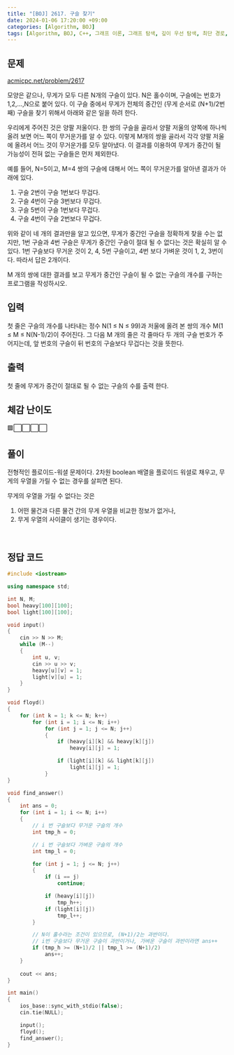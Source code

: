 ```yaml
---
title: "[BOJ] 2617. 구슬 찾기"
date: 2024-01-06 17:20:00 +09:00
categories: [Algorithm, BOJ]
tags: [Algorithm, BOJ, C++, 그래프 이론, 그래프 탐색, 깊이 우선 탐색, 최단 경로, 플로이드-워셜, Gold 4]
---
```

## **문제**
[acmicpc.net/problem/2617](https://www.acmicpc.net/problem/2617)
<br>

모양은 같으나, 무게가 모두 다른 N개의 구슬이 있다. N은 홀수이며, 구슬에는 번호가 1,2,...,N으로 붙어 있다. 이 구슬 중에서 무게가 전체의 중간인 (무게 순서로 (N+1)/2번째) 구슬을 찾기 위해서 아래와 같은 일을 하려 한다.

우리에게 주어진 것은 양팔 저울이다. 한 쌍의 구슬을 골라서 양팔 저울의 양쪽에 하나씩 올려 보면 어느 쪽이 무거운가를 알 수 있다. 이렇게 M개의 쌍을 골라서 각각 양팔 저울에 올려서 어느 것이 무거운가를 모두 알아냈다. 이 결과를 이용하여 무게가 중간이 될 가능성이 전혀 없는 구슬들은 먼저 제외한다.

예를 들어, N=5이고, M=4 쌍의 구슬에 대해서 어느 쪽이 무거운가를 알아낸 결과가 아래에 있다.

1. 구슬 2번이 구슬 1번보다 무겁다.
2. 구슬 4번이 구슬 3번보다 무겁다.
3. 구슬 5번이 구슬 1번보다 무겁다.
4. 구슬 4번이 구슬 2번보다 무겁다.

위와 같이 네 개의 결과만을 알고 있으면, 무게가 중간인 구슬을 정확하게 찾을 수는 없지만, 1번 구슬과 4번 구슬은 무게가 중간인 구슬이 절대 될 수 없다는 것은 확실히 알 수 있다. 1번 구슬보다 무거운 것이 2, 4, 5번 구슬이고, 4번 보다 가벼운 것이 1, 2, 3번이다. 따라서 답은 2개이다.

M 개의 쌍에 대한 결과를 보고 무게가 중간인 구슬이 될 수 없는 구슬의 개수를 구하는 프로그램을 작성하시오.
<br>

## **입력**
첫 줄은 구슬의 개수를 나타내는 정수 N(1 ≤ N ≤ 99)과 저울에 올려 본 쌍의 개수 M(1 ≤ M ≤ N(N-1)/2)이 주어진다. 그 다음 M 개의 줄은 각 줄마다 두 개의 구슬 번호가 주어지는데, 앞 번호의 구슬이 뒤 번호의 구슬보다 무겁다는 것을 뜻한다.
<br>

## **출력**
첫 줄에 무게가 중간이 절대로 될 수 없는 구슬의 수를 출력 한다.
<br>

## **체감 난이도**
🟩⬜⬜⬜⬜
<br>

## **풀이**
전형적인 플로이드-워셜 문제이다. 2차원 boolean 배열을 플로이드 워셜로 채우고, 무게의 우열을 가릴 수 없는 경우를 살피면 된다.

무게의 우열을 가릴 수 없다는 것은
1. 어떤 물건과 다른 물건 간의 무게 우열을 비교한 정보가 없거나,
2. 무게 우열의 사이클이 생기는 경우이다.
<br>

## **정답 코드**
```c++
#include <iostream>

using namespace std;

int N, M;
bool heavy[100][100];
bool light[100][100];

void input()
{
    cin >> N >> M;
    while (M--)
    {
        int u, v;
        cin >> u >> v;
        heavy[u][v] = 1;
        light[v][u] = 1;
    }
}

void floyd()
{
    for (int k = 1; k <= N; k++)
        for (int i = 1; i <= N; i++)
            for (int j = 1; j <= N; j++)
            {
                if (heavy[i][k] && heavy[k][j])
                    heavy[i][j] = 1;

                if (light[i][k] && light[k][j])
                    light[i][j] = 1;
            }
}

void find_answer()
{
    int ans = 0;
    for (int i = 1; i <= N; i++)
    {
        // i 번 구슬보다 무거운 구슬의 개수
        int tmp_h = 0;

        // i 번 구슬보다 가벼운 구슬의 개수
        int tmp_l = 0;

        for (int j = 1; j <= N; j++)
        {
            if (i == j)
                continue;

            if (heavy[i][j])
                tmp_h++;
            if (light[i][j])
                tmp_l++;
        }

        // N이 홀수라는 조건이 있으므로, (N+1)/2는 과반이다.
        // i번 구슬보다 무거운 구슬이 과반이거나, 가벼운 구슬이 과반이라면 ans++
        if (tmp_h >= (N+1)/2 || tmp_l >= (N+1)/2)
            ans++;
    }
    
    cout << ans;
}

int main()
{
    ios_base::sync_with_stdio(false);
    cin.tie(NULL);

    input();
    floyd();
    find_answer();
}
```
